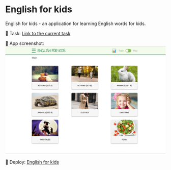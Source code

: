 # English for kids
English for kids - an application for learning English words for kids.

:pushpin: Task: [Link to the current task](https://github.com/rolling-scopes-school/js-fe-course-en/blob/main/tasks/english-for-kids/english-for-kids.md)

:pushpin: App screenshot:
![screenshot](https://github.com/nst-mznts/English_for_kids/blob/project/src/assets/img/English_for_kids.jpg)

:pushpin: Deploy: [English for kids](https://nst-mznts.github.io/English_for_kids/)
